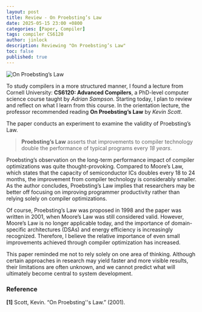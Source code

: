 ```yaml
---
layout: post
title: Review - On Proebsting’s Law
date: 2025-05-15 23:00 +0800
categories: [Paper, Compiler]
tags: compiler CS6120
author: jinlock
description: Reviewing "On Proebsting’s Law"
toc: false
published: true
---
```


![On Proebsting’s Law](../assets/img/posts/2025-05-15-paper-review-on-proebsting’s-law.png)

To study compilers in a more structured manner, I found a lecture from Cornell University: **CS6120: Advanced Compilers**, a PhD-level computer science course taught by *Adrian Sampson*. Starting today, I plan to review and reflect on what I learn from this course. In the orientation lecture, the professor recommended reading **On Proebsting’s Law** by *Kevin Scott*.

The paper conducts an experiment to examine the validity of Proebsting’s Law.

> **Proebsting’s Law** asserts that improvements to compiler technology double the performance of typical programs every *18 years*.

Proebsting’s observation on the long-term performance impact of compiler optimizations was quite thought-provoking. Compared to Moore’s Law, which states that the capacity of semiconductor ICs doubles every 18 to 24 months, the improvement from compiler technology is considerably smaller. As the author concludes, Proebsting’s Law implies that researchers may be better off focusing on improving programmer productivity rather than relying solely on compiler optimizations.

Of course, Proebsting’s Law was proposed in 1998 and the paper was written in 2001, when Moore’s Law was still considered valid. However, Moore’s Law is no longer applicable today, and the importance of domain-specific architectures (DSAs) and energy efficiency is increasingly recognized. Therefore, I believe the relative importance of even small improvements achieved through compiler optimization has increased.

This paper reminded me not to rely solely on one area of thinking. Although certain approaches in research may yield faster and more visible results, their limitations are often unknown, and we cannot predict what will ultimately become central to system development.



### **Reference**
**[1]** Scott, Kevin. “On Proebsting''s Law.” (2001).